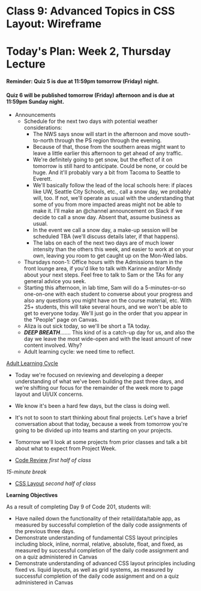 # Class 9: Advanced Topics in CSS Layout: Wireframe

<a id="top"></a>
# Today's Plan: Week 2, Thursday Lecture

#### Reminder: Quiz 5 is due at 11:59pm tomorrow (Friday) night.

#### Quiz 6 will be published tomorrow (Friday) afternoon and is due at 11:59pm Sunday night.

- Announcements
  - Schedule for the next two days with potential weather considerations:
    - The NWS says snow will start in the afternoon and move south-to-north through the PS region through the evening.
    - Because of that, those from the southern areas might want to leave a little earlier this afternoon to get ahead of any traffic.
    - We're definitely going to get snow, but the effect of it on tomorrow is still hard to anticipate. Could be none, or could be huge. And it'll probably vary a bit from Tacoma to Seattle to Everett.
    - We'll basically follow the lead of the local schools here: if places like UW, Seattle City Schools, etc., call a snow day, we probably will, too. If not, we'll operate as usual with the understanding that some of you from more impacted areas might not be able to make it. I'll make an @channel announcement on Slack if we decide to call a snow day. Absent that, assume business as usual.
    - In the event we call a snow day, a make-up session will be scheduled TBA (we'll discuss details later, if that happens).
    - The labs on each of the next two days are of much lower intensity than the others this week, and easier to work at on your own, leaving you room to get caught up on the Mon-Wed labs.
  - Thursdays noon-1: Office hours with the Admissions team in the front lounge area, if you'd like to talk with Karinne and/or Mindy about your next steps. Feel free to talk to Sam or the TAs for any general advice you seek.
  - Starting this afternoon, in lab time, Sam will do a 5-minutes-or-so one-on-one with each student to converse about your progress and also any questions you might have on the course material, etc. With 25+ students, this will take several hours, and we won't be able to get to everyone today. We'll just go in the order that you appear in the "People" page on Canvas.
  - Aliza is out sick today, so we'll be short a TA today.
  - ***DEEP BREATH***....... This kind of is a catch-up day for us, and also the day we leave the most wide-open and with the least amount of new content involved. Why?
  - Adult learning cycle: we need time to reflect.

[Adult Learning Cycle](learning-cycle-kolb.jpg)

  - Today we're focused on reviewing and developing a deeper understanding of what we've been building the past three days, and we're shifting our focus for the remainder of the week more to page layout and UI/UX concerns.
  - We know it's been a hard few days, but the class is doing well.
  - It's not to soon to start thinking about final projects. Let's have a brief conversation about that today, because a week from tomorrow you're going to be divided up into teams and starting on your projects.
  - Tomorrow we'll look at some projects from prior classes and talk a bit about what to expect from Project Week.

- [Code Review](#codereview) *first half of class*

*15-minute break*

- [CSS Layout](#css) *second half of class*


**Learning Objectives**

As a result of completing Day 9 of Code 201, students will:

- Have nailed down the functionality of their retail/data/table app, as measured by successful completion of the daily code assignments of the previous three days.
- Demonstrate understanding of fundamental CSS layout principles including block, inline, normal, relative, absolute, float, and fixed, as measured by successful completion of the daily code assignment and on a quiz administered in Canvas
- Demonstrate understanding of advanced CSS layout principles including fixed vs. liquid layouts, as well as grid systems, as measured by successful completion of the daily code assignment and on a quiz administered in Canvas
